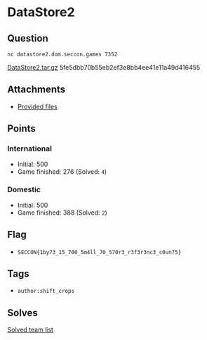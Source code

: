# DataStore2
## Question
```
nc datastore2.dom.seccon.games 7352
```

[DataStore2.tar.gz](https://score.dom.seccon.jp/api/download?key=domprod%2FDataStore2.tar.gz) 5fe5dbb70b55eb2ef3e8bb4ee41e11a49d416455


## Attachments
- [Provided files](files/)

## Points
### International
- Initial: 500
- Game finished: 276 (Solved: `4`)

### Domestic
- Initial: 500
- Game finished: 388 (Solved: `2`)

## Flag
- `SECCON{1by73_15_700_5m4ll_70_570r3_r3f3r3nc3_c0un75}`

## Tags
- `author:shift_crops`

## Solves
[Solved team list](./solves.md)
